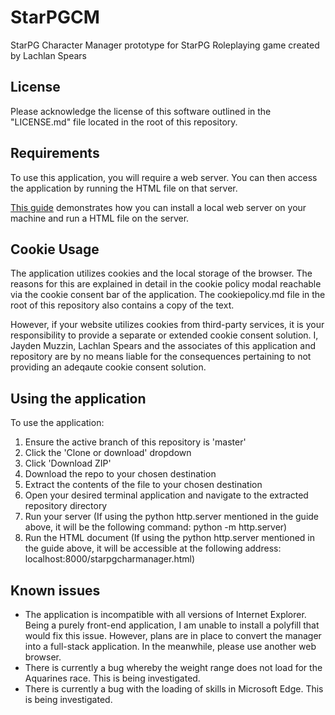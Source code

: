 # StarPGCM
StarPG Character Manager prototype for StarPG Roleplaying game created by Lachlan Spears

## License
Please acknowledge the license of this software outlined in the "LICENSE.md" file located in the root of this repository.

## Requirements
To use this application, you will require a web server. You can then access the application by running the HTML file on that server.

[This guide](https://developer.mozilla.org/en-US/docs/Learn/Common_questions/set_up_a_local_testing_server#Running_a_simple_local_HTTP_server) demonstrates how you can install a local web server on your machine and run a HTML file on the server.

## Cookie Usage
The application utilizes cookies and the local storage of the browser. The reasons for this are explained in detail in the cookie policy modal reachable via the cookie consent bar of the application. The cookiepolicy.md file in the root of this repository also contains a copy of the text.

However, if your website utilizes cookies from third-party services, it is your responsibility to provide a separate or extended cookie consent solution. I, Jayden Muzzin, Lachlan Spears and the associates of this application and repository are by no means liable for the consequences pertaining to not providing an adeqaute cookie consent solution.

## Using the application
To use the application:
  1. Ensure the active branch of this repository is 'master'
  2. Click the 'Clone or download' dropdown
  3. Click 'Download ZIP'
  4. Download the repo to your chosen destination
  5. Extract the contents of the file to your chosen destination
  6. Open your desired terminal application and navigate to the extracted repository directory
  7. Run your server (If using the python http.server mentioned in the guide above, it will be the following command: python -m http.server)
  8. Run the HTML document (If using the python http.server mentioned in the guide above, it will be accessible at the following address: localhost:8000/starpgcharmanager.html)

## Known issues
- The application is incompatible with all versions of Internet Explorer. Being a purely front-end application, I am unable to install a polyfill that would fix this issue. However, plans are in place to convert the manager into a full-stack application. In the meanwhile, please use another web browser.
- There is currently a bug whereby the weight range does not load for the Aquarines race. This is being investigated.
- There is currently a bug with the loading of skills in Microsoft Edge. This is being investigated.
